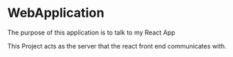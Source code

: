 # WebApplication
The purpose of this application is to talk to my React App

This Project acts as the server that the react front end communicates with.
